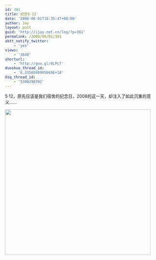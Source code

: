 ```yaml
---
id: 381
title: 纪念5·12
date: '2008-06-01T16:35:47+08:00'
author: Jay
layout: post
guid: 'http://ijay.net.cn/log/?p=381'
permalink: /2008/06/01/381
aktt_notify_twitter:
    - 'yes'
views:
    - '3640'
shorturl:
    - 'http://goo.gl/0LPcT'
duoshuo_thread_id:
    - '6.3356040905669E+18'
dsq_thread_id:
    - '5300298702'
---
```


5·12，原先应该是我们宿舍的纪念日，2008的这一天，却注入了如此沉重的意义……

<a href="http://www.jayxu.com/log/wp-content/uploads/2008/06/engadget-5-12.jpg"><img class="aligncenter size-full wp-image-382" title="engadget-5-12" src="http://www.jayxu.com/log/wp-content/uploads/2008/06/engadget-5-12.jpg" alt="" width="480" height="480" /></a>